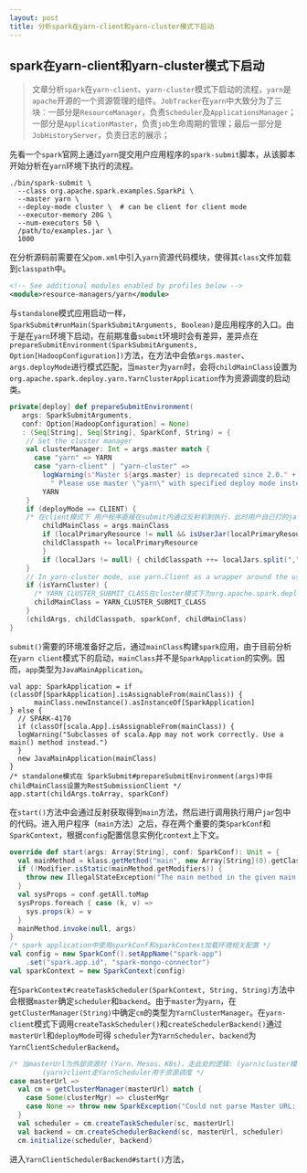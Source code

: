 ```yaml
---
layout: post
title: 分析spark在yarn-client和yarn-cluster模式下启动
---
```

## spark在yarn-client和yarn-cluster模式下启动

> 文章分析`spark`在`yarn-client`、`yarn-cluster`模式下启动的流程，`yarn`是`apache`开源的一个资源管理的组件。`JobTracker`在`yarn`中大致分为了三块：一部分是`ResourceManager`，负责`Scheduler`及`ApplicationsManager`；一部分是`ApplicationMaster`，负责`job`生命周期的管理；最后一部分是`JobHistoryServer`，负责日志的展示；

先看一个`spark`官网上通过`yarn`提交用户应用程序的`spark-submit`脚本，从该脚本开始分析在`yarn`环境下执行的流程。

```shell
./bin/spark-submit \
  --class org.apache.spark.examples.SparkPi \
  --master yarn \
  --deploy-mode cluster \  # can be client for client mode
  --executor-memory 20G \
  --num-executors 50 \
  /path/to/examples.jar \
  1000
```

在分析源码前需要在父`pom.xml`中引入`yarn`资源代码模块，使得其`class`文件加载到`classpath`中。

```xml
<!-- See additional modules enabled by profiles below -->
<module>resource-managers/yarn</module>
```

与`standalone`模式应用启动一样，`SparkSubmit#runMain(SparkSubmitArguments, Boolean)`是应用程序的入口。由于是在`yarn`环境下启动，在前期准备`submit`环境时会有差异，差异点在`prepareSubmitEnvironment(SparkSubmitArguments, Option[HadoopConfiguration])`方法，在方法中会依`args.master`、`args.deployMode`进行模式匹配，当`master`为`yarn`时，会将`childMainClass`设置为`org.apache.spark.deploy.yarn.YarnClusterApplication`作为资源调度的启动类。

<!-- more -->

```scala
private[deploy] def prepareSubmitEnvironment(
   args: SparkSubmitArguments,
   conf: Option[HadoopConfiguration] = None)
   : (Seq[String], Seq[String], SparkConf, String) = {
    // Set the cluster manager
    val clusterManager: Int = args.master match {
      case "yarn" => YARN
      case "yarn-client" | "yarn-cluster" =>
        logWarning(s"Master ${args.master} is deprecated since 2.0." +
          " Please use master \"yarn\" with specified deploy mode instead.")
        YARN
    }	 
    if (deployMode == CLIENT) {
    /* 在client模式下 用户程序直接在submit内通过反射机制执行，此时用户自己打的jar和--jars指定的jar都会被加载到classpath中  */
    	childMainClass = args.mainClass
    	if (localPrimaryResource != null && isUserJar(localPrimaryResource)) {
       	childClasspath += localPrimaryResource
    	}
    	if (localJars != null) { childClasspath ++= localJars.split(",") }
    }
    // In yarn-cluster mode, use yarn.Client as a wrapper around the user class
    if (isYarnCluster) {
      /* YARN_CLUSTER_SUBMIT_CLASS在cluster模式下为org.apache.spark.deploy.yarn.YarnClusterApplication */
      childMainClass = YARN_CLUSTER_SUBMIT_CLASS
    } 
    (childArgs, childClasspath, sparkConf, childMainClass) 
}
```

`submit()`需要的环境准备好之后，通过`mainClass`构建`spark`应用，由于目前分析在`yarn client`模式下的启动，`mainClass`并不是`SparkApplication`的实例。因而，`app`类型为`JavaMainApplication`。

```
val app: SparkApplication = if (classOf[SparkApplication].isAssignableFrom(mainClass)) {
      mainClass.newInstance().asInstanceOf[SparkApplication]
} else {
  // SPARK-4170
  if (classOf[scala.App].isAssignableFrom(mainClass)) {
  logWarning("Subclasses of scala.App may not work correctly. Use a main() method instead.")
  }
  new JavaMainApplication(mainClass)
}
/* standalone模式在 SparkSubmit#prepareSubmitEnvironment(args)中将childMainClass设置为RestSubmissionClient */
app.start(childArgs.toArray, sparkConf)
```

在`start()`方法中会通过反射获取得到`main`方法，然后进行调用执行用户`jar`包中的代码。进入用户程序（`main`方法）之后，存在两个重要的类`SparkConf`和`SparkContext`，根据`config`配置信息实例化`context`上下文。

```scala
override def start(args: Array[String], conf: SparkConf): Unit = {
  val mainMethod = klass.getMethod("main", new Array[String](0).getClass)
  if (!Modifier.isStatic(mainMethod.getModifiers)) {
    throw new IllegalStateException("The main method in the given main class must be static")
  }
  val sysProps = conf.getAll.toMap
  sysProps.foreach { case (k, v) =>
    sys.props(k) = v
  }
  mainMethod.invoke(null, args)
}
/* spark application中使用sparkConf和sparkContext加载环境相关配置 */
val config = new SparkConf().setAppName("spark-app")
	.set("spark.app.id", "spark-mongo-connector")
val sparkContext = new SparkContext(config)
```

在`SparkContext#createTaskScheduler(SparkContext, String, String)`方法中会根据`master`确定`scheduler`和`backend`。由于`master`为`yarn`，在`getClusterManager(String)`中确定`cm`的类型为`YarnClusterManager`。在`yarn-client`模式下调用`createTaskScheduler()`和`createSchedulerBackend()`通过`masterUrl`和`deployMode`可得 `scheduler`为`YarnScheduler`、`backend`为`YarnClientSchedulerBackend`。

```scala
/* 当masterUrl为外部资源时 (Yarn、Mesos、K8s)，走此处的逻辑: (yarn)cluster模式走YarnClusterScheduler、
        (yarn)client走YarnScheduler用于资源调度 */
case masterUrl =>
  val cm = getClusterManager(masterUrl) match {
    case Some(clusterMgr) => clusterMgr
    case None => throw new SparkException("Could not parse Master URL: '" + master + "'")
  }
  val scheduler = cm.createTaskScheduler(sc, masterUrl)
  val backend = cm.createSchedulerBackend(sc, masterUrl, scheduler)
  cm.initialize(scheduler, backend)
```

进入`YarnClientSchedulerBackend#start()`方法，